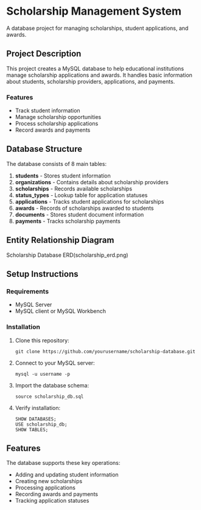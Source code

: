 # Scholarship Management System

A database project for managing scholarships, student applications, and awards.

## Project Description

This project creates a MySQL database to help educational institutions manage scholarship applications and awards. It handles basic information about students, scholarship providers, applications, and payments.

### Features

- Track student information
- Manage scholarship opportunities
- Process scholarship applications
- Record awards and payments

## Database Structure

The database consists of 8 main tables:

1. **students** - Stores student information
2. **organizations** - Contains details about scholarship providers
3. **scholarships** - Records available scholarships
4. **status_types** - Lookup table for application statuses
5. **applications** - Tracks student applications for scholarships
6. **awards** - Records of scholarships awarded to students
7. **documents** - Stores student document information
8. **payments** - Tracks scholarship payments

## Entity Relationship Diagram

Scholarship Database ERD(scholarship_erd.png)

## Setup Instructions

### Requirements
- MySQL Server
- MySQL client or MySQL Workbench

### Installation

1. Clone this repository:
   ```
   git clone https://github.com/yourusername/scholarship-database.git
   ```

2. Connect to your MySQL server:
   ```
   mysql -u username -p
   ```

3. Import the database schema:
   ```
   source scholarship_db.sql
   ```

4. Verify installation:
   ```
   SHOW DATABASES;
   USE scholarship_db;
   SHOW TABLES;
   ```

## Features

The database supports these key operations:
- Adding and updating student information
- Creating new scholarships
- Processing applications
- Recording awards and payments
- Tracking application statuses
